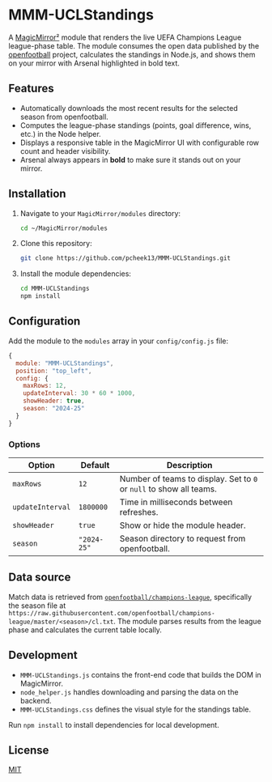 # MMM-UCLStandings

A [MagicMirror²](https://magicmirror.builders/) module that renders the live UEFA Champions League league-phase table. The module consumes the open data published by the [openfootball](https://github.com/openfootball) project, calculates the standings in Node.js, and shows them on your mirror with Arsenal highlighted in bold text.

## Features

- Automatically downloads the most recent results for the selected season from openfootball.
- Computes the league-phase standings (points, goal difference, wins, etc.) in the Node helper.
- Displays a responsive table in the MagicMirror UI with configurable row count and header visibility.
- Arsenal always appears in **bold** to make sure it stands out on your mirror.

## Installation

1. Navigate to your `MagicMirror/modules` directory:

   ```bash
   cd ~/MagicMirror/modules
   ```

2. Clone this repository:

   ```bash
   git clone https://github.com/pcheek13/MMM-UCLStandings.git
   ```

3. Install the module dependencies:

   ```bash
   cd MMM-UCLStandings
   npm install
   ```

## Configuration

Add the module to the `modules` array in your `config/config.js` file:

```javascript
{
  module: "MMM-UCLStandings",
  position: "top_left",
  config: {
    maxRows: 12,
    updateInterval: 30 * 60 * 1000,
    showHeader: true,
    season: "2024-25"
  }
}
```

### Options

| Option | Default | Description |
| ------ | ------- | ----------- |
| `maxRows` | `12` | Number of teams to display. Set to `0` or `null` to show all teams. |
| `updateInterval` | `1800000` | Time in milliseconds between refreshes. |
| `showHeader` | `true` | Show or hide the module header. |
| `season` | `"2024-25"` | Season directory to request from openfootball. |

## Data source

Match data is retrieved from [`openfootball/champions-league`](https://github.com/openfootball/champions-league), specifically the season file at `https://raw.githubusercontent.com/openfootball/champions-league/master/<season>/cl.txt`. The module parses results from the league phase and calculates the current table locally.

## Development

- `MMM-UCLStandings.js` contains the front-end code that builds the DOM in MagicMirror.
- `node_helper.js` handles downloading and parsing the data on the backend.
- `MMM-UCLStandings.css` defines the visual style for the standings table.

Run `npm install` to install dependencies for local development.

## License

[MIT](LICENSE)
